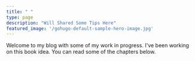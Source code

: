 ```yaml
---
title: " "
type: page
description: "Will Shared Some Tips Here"
featured_image: '/gohugo-default-sample-hero-image.jpg'
---
```

Welcome to my blog with some of my work in progress. I've been working on this book idea. You can read some of the chapters below.
